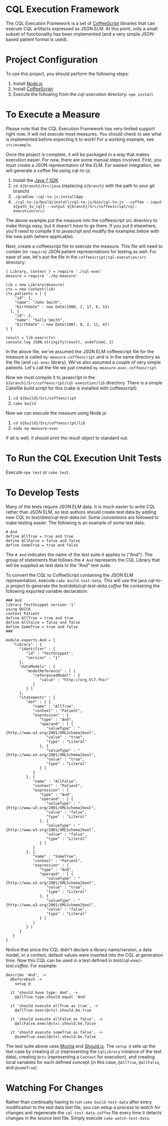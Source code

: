 # CQL Execution Framework

The CQL Execution Framework is a set of [CoffeeScript](http://coffeescript.org/) libraries that
can execute CQL artifacts expressed as JSON ELM. At this point, only a small subset of
functionality has been implemented (and a very simple JSON-based patient format is used).

# Project Configuration

To use this project, you should perform the following steps:

1. Install [Node.js](http://nodejs.org/)
2. Install [CoffeeScript](http://coffeescript.org/)
3. Execute the following from the _cql-execution_ directory: `npm install`

# To Execute a Measure

Please note that the CQL Execution Framework has very limited support right now.  It will not
execute most measures.  You should check to see what is implemented before expecting it to work!
For a working example, see `src/example`.

Once the project is complete, it will be packaged in a way that makes execution easier.  For now,
there are some manual steps involved.  First, you must create a JSON representation of the ELM.
For easiest integration, we will generate a coffee file using cql-to-js:

1. Install the [Java 7 SDK](http://www.oracle.com/technetwork/java/javase/downloads/jdk7-downloads-1880260.html)
2. `cd ${branch}/Src/java` (replacing `${branch}` with the path to your git branch)
3. `./gradlew :cql-to-js:installApp`
4. `./cql-to-js/build/install/cql-to-js/bin/cql-to-js --coffee --input ${path_to_cql} --output ${branch}/Src/coffeescript/cql-execution/src/`

The above example put the measure into the coffeescript src directory to make things easy, but it
doesn't _have_ to go there.  If you put it elsewhere, you'll need to compile it to javascript and
modify the examples below with the new path (where applicable).

Next, create a coffeescript file to execute the measure.  This file will need to contain (or 
`require`) JSON patient representations for testing as well.  For ease of use, let's put the file
in the `coffeescript/cql-execution/src` directory:

    { Library, Context } = require './cql-exec'
    measure = require './my-measure'
    
    lib = new Library(measure)
    ctx = new Context(lib)
    ctx.patients = [ {
        "id": 1,
        "name": "John Smith",
        "birthdate" : new Date(1980, 2, 17, 6, 15)
      }, {
        "id": 2,
        "name": "Sally Smith",
        "birthdate" : new Date(2007, 8, 2, 11, 47)
    } ]
    
    result = lib.exec(ctx)
    console.log JSON.stringify(result, undefined, 2)

In the above file, we've assumed the JSON ELM coffeescript file for the measure is called
`my-measure.coffeescript` and is in the same directory as the file (and `cql-exec` library).  We've
also assumed a couple of very simple patients.  Let's call the file we just created
`my-measure-exec.coffeescript`.

Now we must compile it to javascript in the `${branch}/Src/coffeescript/cql-execution/lib`
directory.  There is a simple Cakefile build script for this (cake is installed with coffeescript):

1. `cd ${build}/Src/coffeescript`
2. `cake build`

Now we can execute the measure using Node.js:

1. `cd ${build}/Src/coffeescript/lib`
2. `node my-measure-exec`

If all is well, it should print the result object to standard out.

# To Run the CQL Execution Unit Tests

Execute `npm test` or `cake test`.

# To Develop Tests

Many of the tests require JSON ELM data.  It is much easier to write CQL rather than JSON ELM, so
test authors should create test data by adding new CQL to _test/data/cql-test-data.txt_.  Some
conventions are followed to make testing easier.  The following is an example of some test data:

    # And
    define AllTrue = true and true
    define AllFalse = false and false
    define SomeTrue = true and false

The `# And` indicates the name of the test suite it applies to ("And").  The group of statements
that follows the `# And` represents the CQL Library that will be supplied as test data to the "And"
test suite.

To convert the CQL to CoffeeScript containing the JSON ELM representation, execute
`cake build-test-data`. This will use the java _cql-to-js_ project to generate the
_test/data/cql-test-data.coffee_ file containing the following exported variable declaration:

    ### And
    library TestSnippet version '1'
    using QUICK
    context Patient
    define AllTrue = true and true
    define AllFalse = false and false
    define SomeTrue = true and false
    ###
    
    module.exports.And = {
       "library" : {
          "identifier" : {
             "id" : "TestSnippet",
             "version" : "1"
          },
          "dataModels" : {
             "modelReference" : [ {
                "referencedModel" : {
                   "value" : "http://org.hl7.fhir"
                }
             } ]
          },
          "statements" : {
             "def" : [ {
                "name" : "AllTrue",
                "context" : "Patient",
                "expression" : {
                   "type" : "And",
                   "operand" : [ {
                      "valueType" : "{http://www.w3.org/2001/XMLSchema}bool",
                      "value" : "true",
                      "type" : "Literal"
                   }, {
                      "valueType" : "{http://www.w3.org/2001/XMLSchema}bool",
                      "value" : "true",
                      "type" : "Literal"
                   } ]
                }
             }, {
                "name" : "AllFalse",
                "context" : "Patient",
                "expression" : {
                   "type" : "And",
                   "operand" : [ {
                      "valueType" : "{http://www.w3.org/2001/XMLSchema}bool",
                      "value" : "false",
                      "type" : "Literal"
                   }, {
                      "valueType" : "{http://www.w3.org/2001/XMLSchema}bool",
                      "value" : "false",
                      "type" : "Literal"
                   } ]
                }
             }, {
                "name" : "SomeTrue",
                "context" : "Patient",
                "expression" : {
                   "type" : "And",
                   "operand" : [ {
                      "valueType" : "{http://www.w3.org/2001/XMLSchema}bool",
                      "value" : "true",
                      "type" : "Literal"
                   }, {
                      "valueType" : "{http://www.w3.org/2001/XMLSchema}bool",
                      "value" : "false",
                      "type" : "Literal"
                   } ]
                }
             } ]
          }
       }
    }

Notice that since the CQL didn't declare a library name/version, a data model, or a context,
default values were inserted into the CQL at generation time.  Now this CQL can be used in a test
defined in _test/cql-exec-test.coffee_.  For example:

    describe 'And', ->
      @beforeEach ->
        setup @
    
      it 'should have type: And', ->
        @allTrue.type.should.equal 'And'
    
      it 'should execute allTrue as true', ->
        @allTrue.exec(@ctx).should.be.true
    
      it 'should execute allFalse as false', ->
        @allFalse.exec(@ctx).should.be.false
    
      it 'should execute someTrue as false', ->
        @someTrue.exec(@ctx).should.be.false

The test suite above uses [Mocha](http://visionmedia.github.io/mocha/) and
[Should.js](https://github.com/shouldjs/should.js).  The `setup @` sets up the test case by
creating `@lib` (representing the `CqlLibrary` instance of the test data), creating `@ctx`
(representing a `Context` for execution), and creating local variables for each defined concept
(in this case, `@allTrue`, `@allFalse`, and `@someTrue`).

# Watching For Changes

Rather than continually having to run `cake build-test-data` after every modification to the test
data text file, you can setup a process to _watch_ for changes and regenerate the
`cql-test-data.coffee` file every time it detects changes in the source text file.  Simply
execute `cake watch-test-data`.
